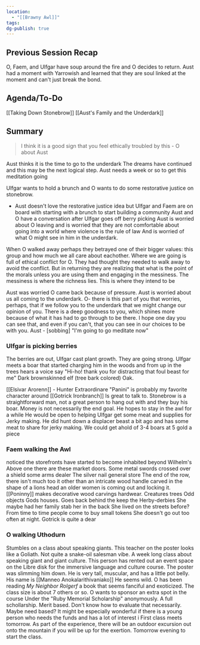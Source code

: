```yaml
---
location:
  - "[[Brawny Awl]]"
tags: 
dg-publish: true
---
```

## Previous Session Recap
O, Faem, and Ulfgar have soup around the fire and O decides to return.
Aust had a moment with Yarrowish and learned that they are soul linked at the moment and can't just break the bond.
## Agenda/To-Do
[[Taking Down Stonebrow]]
[[Aust's Family and the Underdark]]

## Summary
> I think it is a good sign that you feel ethically troubled by this - O about Aust

Aust thinks it is the time to go to the underdark
	The dreams have continued and this may be the next logical step. 
	Aust needs a week or so to get this meditation going 

Ulfgar wants to hold a brunch and O wants to do some restorative justice on stonebrow.
- Aust doesn't love the restorative justice idea but Ulfgar and Faem are on board with starting with a brunch to start building a community
Aust and O have a conversation after Ulfgar goes off berry picking
	Aust is worried about O leaving and is worried that they are not comfortable about going into a world where violence is the rule of law
	And is worried of what O might see in him in the underdark.

When O walked away perhaps they betrayed one of their bigger values: this group and how much we all care about eachother.
	Where we are going is full of ethical conflict for O. 
	They had thought they needed to walk away to avoid the conflict. 
	But in returning they are realizing that what is the point of the morals unless you are using them and engaging in the messiness. The messiness is where the richness lies.
	This is where they intend to be

Aust was worried O came back because of pressure. 
	Aust is worried about us all coming to the underdark.
		O- there is this part of you that worries, perhaps, that if we follow you to the underdark that we might change our opinion of you. 
		There is a deep goodness to you, which shines more because of what it has had to go through to be there. 
		I hope one day you can see that, and even if you can't, that you can see in our choices to be with you.
	Aust - \[sobbing]  "I'm going to go meditate now"

### Ulfgar is picking berries
The berries are out, Ulfgar cast plant growth. They are going strong.
Ulfgar meets a boar that started charging him in the woods and from up in the trees hears a voice say "Hi-ho! thank you for distracting that foul beast for me"
	Dark brownskinned elf (tree bark colored) Oak.

[[Elsivar Arorenn]] - Hunter Extraordinare
	"Panini" is probably my favorite character around
	[[Gotrick Ironbranch]] Is great to talk to.
	Stonebrow is a straightforward man, not a great person to hang out with and they buy his boar.
	Money is not necessarily the end goal. 
	He hopes to stay in the awl for a while
	He would be open to helping Ulfgar get some meat and supplies for Jerky making. 
		He did hunt down a displacer beast a bit ago and has some meat to share for jerky making.
We could get ahold of 3-4 boars at 5 gold a piece 

### Faem walking the Awl
noticed the storefronts have started to become inhabited beyond Wilhelm's 
	 Above one there are these market doors. Some metal swords crossed over a shield
		 some arms dealer
	 The silver nail general store
	 The end of the row, there isn't much too it other than an intricate wood handle carved in the shape of a lions head
		 an older women is coming out and locking it. 
		 [[Poninny]]
			 makes decorative wood carvings
			 hardwear.
			 Creatures
			 trees
			 Odd objects
			 Gods houses.
		Goes back behind the keep
			the Herby-derbies 
			She maybe had her family stab her in the back
			She lived on the streets before?
		From time to time people come to buy small tokens
			She doesn't go out too often at night.
			Gotrick is quite a dear
### O walking Uthodurn
Stumbles on a class about speaking giants. This teacher on the poster looks like a Goliath.
	Not quite a snake-oil salesman vibe. 
	A week long class about speaking giant and giant culture. This person has rented out an event space on the Libre disk for the immersive language and culture course.
The poster was slimming him down.
	He is very tall, muscular, and has a little pot belly.
	His name is [[Manneo Anokalarithivaniako]]
He seems wild. 
O has been reading 
	*My Neighbor Rolgerf* a book that seems fanciful and exoticized. 
The class size is about 7 others or so. 
	O wants to sponsor an extra spot in the course
		Under the "Ruby Memorial Scholarship" anonymously.
		A full schollarship. Merit based. Don't know how to evaluate that necessarily. Maybe need based?
			It might be especially wonderful if there is a young person who needs the funds and has a lot of interest i
	First class meets tomorrow. As part of the experience, there will be an outdoor excursion out onto the mountain if you will be up for the exertion.
		Tomorrow evening to start the class.

